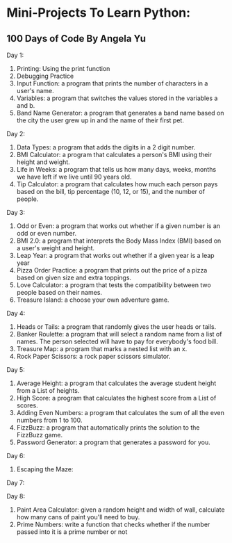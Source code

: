 # Mini-Projects To Learn Python:
## 100 Days of Code By Angela Yu
Day 1: 
  1. Printing: Using the print function
  2. Debugging Practice 
  3. Input Function: a program that prints the number of characters in a user's name.
  4. Variables: a program that switches the values stored in the variables a and b.
  5. Band Name Generator: a program that generates a band name based on the city the user grew up in and the name of their first pet.
 
 Day 2:
  1. Data Types: a program that adds the digits in a 2 digit number.
  2. BMI Calculator: a program that calculates a person's BMI using their height and weight.
  3. Life in Weeks: a program that tells us how many days, weeks, months we have left if we live until 90 years old.
  4. Tip Calculator: a program that calculates how much each person pays based on the bill, tip percentage (10, 12, or 15), and the number of people.
  
  Day 3: 
  1. Odd or Even: a program that works out whether if a given number is an odd or even number.
  2. BMI 2.0: a program that interprets the Body Mass Index (BMI) based on a user's weight and height.
  3. Leap Year: a program that works out whether if a given year is a leap year
  4. Pizza Order Practice: a program that prints out the price of a pizza based on given size and extra toppings.
  5. Love Calculator: a program that tests the compatibility between two people based on their names.
  6. Treasure Island: a choose your own adventure game. 
  
  Day 4: 
  1. Heads or Tails: a program that randomly gives the user heads or tails. 
  2. Banker Roulette: a program that will select a random name from a list of names. The person selected will have to pay for everybody's food bill.
  3. Treasure Map: a program that marks a nested list with an x.
  4. Rock Paper Scissors: a rock paper scissors simulator. 
  
  Day 5:
  1. Average Height: a program that calculates the average student height from a List of heights.
  2. High Score: a program that calculates the highest score from a List of scores.
  3. Adding Even Numbers: a program that calculates the sum of all the even numbers from 1 to 100.
  4. FizzBuzz: a program that automatically prints the solution to the FizzBuzz game.
  5. Password Generator: a program that generates a password for you.
  
  Day 6:
  1. Escaping the Maze:
  
  Day 7:
  
  Day 8:
   1. Paint Area Calculator: given a random height and width of wall, calculate how many cans of paint you'll need to buy.
   2. Prime Numbers: write a function that checks whether if the number passed into it is a prime number or not
   
 

  
